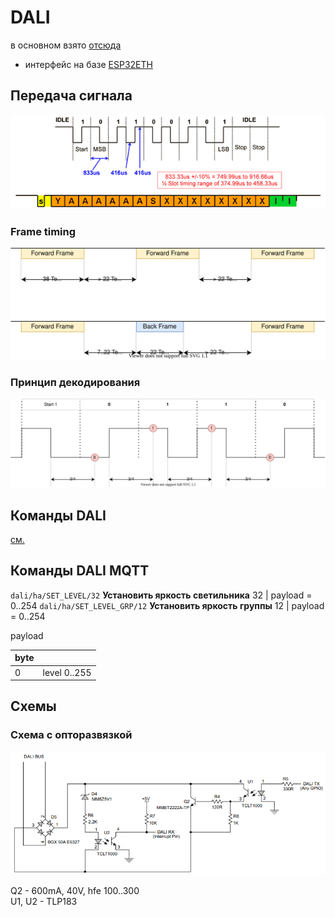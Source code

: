 # DALI

в основном взято [отсюда](01465a.pdf)

* интерфейс на базе [ESP32ETH](esp32eth/readme.md)

## Передача сигнала

![](dali_transmission.png)

### Frame timing

![](frame_timing.svg)

### Принцип декодирования

![](decoding.svg)


## Команды DALI

[см.](command.md)

## Команды DALI MQTT

`dali/ha/SET_LEVEL/32` **Установить яркость светильника** 32 | payload = 0..254
`dali/ha/SET_LEVEL_GRP/12` **Установить яркость группы** 12 | payload = 0..254

payload

| byte |  |
| ---- | ----|
| 0 | level 0..255 |

## Схемы

### Схема с опторазвязкой

![](opto_schematic.png)

Q2 - 600mA, 40V, hfe 100..300  
U1, U2 - TLP183